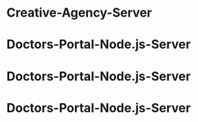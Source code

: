 # Creative-Agency-Server
# Doctors-Portal-Node.js-Server
# Doctors-Portal-Node.js-Server
# Doctors-Portal-Node.js-Server
